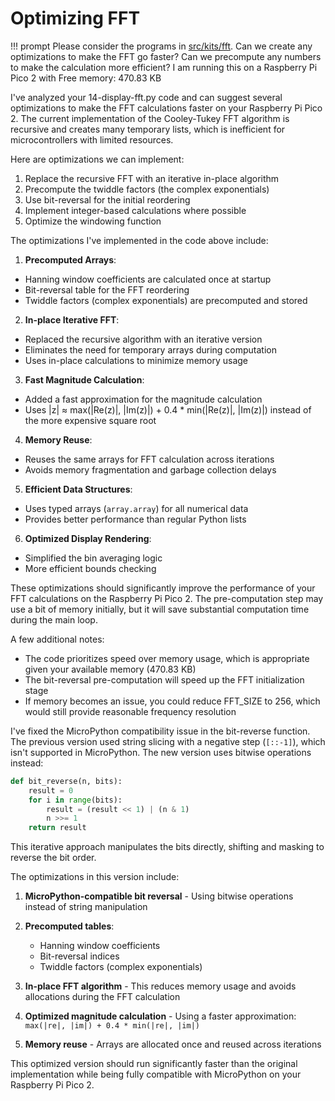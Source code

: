 # Optimizing FFT

!!! prompt
    Please consider the programs in [src/kits/fft](https://github.com/dmccreary/learning-micropython/tree/main/src/kits/fft). Can we create any optimizations to make the FFT go faster?  Can we precompute any numbers to make the calculation more efficient?  I am running this on a Raspberry Pi Pico 2 with Free memory: 470.83 KB

I've analyzed your 14-display-fft.py code and can suggest several optimizations to make the FFT calculations faster on your Raspberry Pi Pico 2. The current implementation of the Cooley-Tukey FFT algorithm is recursive and creates many temporary lists, which is inefficient for microcontrollers with limited resources.

Here are optimizations we can implement:

1.  Replace the recursive FFT with an iterative in-place algorithm
2.  Precompute the twiddle factors (the complex exponentials)
3.  Use bit-reversal for the initial reordering
4.  Implement integer-based calculations where possible
5.  Optimize the windowing function

The optimizations I've implemented in the code above include:

1.  **Precomputed Arrays**:

-   Hanning window coefficients are calculated once at startup
-   Bit-reversal table for the FFT reordering
-   Twiddle factors (complex exponentials) are precomputed and stored

2.  **In-place Iterative FFT**:

-   Replaced the recursive algorithm with an iterative version
-   Eliminates the need for temporary arrays during computation
-   Uses in-place calculations to minimize memory usage

3.  **Fast Magnitude Calculation**:

-   Added a fast approximation for the magnitude calculation
-   Uses |z| ≈ max(|Re(z)|, |Im(z)|) + 0.4 \* min(|Re(z)|, |Im(z)|) instead of the more expensive square root

4.  **Memory Reuse**:

-   Reuses the same arrays for FFT calculation across iterations
-   Avoids memory fragmentation and garbage collection delays

5.  **Efficient Data Structures**:

-   Uses typed arrays (`array.array`) for all numerical data
-   Provides better performance than regular Python lists

6.  **Optimized Display Rendering**:

-   Simplified the bin averaging logic
-   More efficient bounds checking

These optimizations should significantly improve the performance of your FFT calculations on the Raspberry Pi Pico 2. The pre-computation step may use a bit of memory initially, but it will save substantial computation time during the main loop.

A few additional notes:

-   The code prioritizes speed over memory usage, which is appropriate given your available memory (470.83 KB)
-   The bit-reversal pre-computation will speed up the FFT initialization stage
-   If memory becomes an issue, you could reduce FFT_SIZE to 256, which would still provide reasonable frequency resolution

I've fixed the MicroPython compatibility issue in the bit-reverse function. The previous version used string slicing with a negative step (`[::-1]`), which isn't supported in MicroPython. The new version uses bitwise operations instead:

```python
def bit_reverse(n, bits):
    result = 0
    for i in range(bits):
        result = (result << 1) | (n & 1)
        n >>= 1
    return result
```

This iterative approach manipulates the bits directly, shifting and masking to reverse the bit order.

The optimizations in this version include:

1. **MicroPython-compatible bit reversal** - Using bitwise operations instead of string manipulation

2. **Precomputed tables**:
   - Hanning window coefficients
   - Bit-reversal indices
   - Twiddle factors (complex exponentials)

3. **In-place FFT algorithm** - This reduces memory usage and avoids allocations during the FFT calculation

4. **Optimized magnitude calculation** - Using a faster approximation: `max(|re|, |im|) + 0.4 * min(|re|, |im|)`

5. **Memory reuse** - Arrays are allocated once and reused across iterations

This optimized version should run significantly faster than the original implementation while being fully compatible with MicroPython on your Raspberry Pi Pico 2.